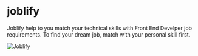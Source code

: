 # joblify

Joblify help to you match your technical skills with Front End Develper job requirements. To find your dream job, match with your personal skill first.

![Joblify](https://joblify.be/screenshot_small.png)

